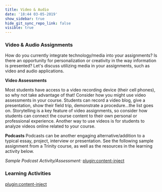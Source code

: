 ```yaml
---
title: Video & Audio
date: '18:44 03-05-2019'
show_sidebar: true
hide_git_sync_repo_link: false
visible: true
---
```


### Video & Audio Assignments

How do you currently integrate technology/media into your assignments?  Is there an opportunity for personalization or creativity in the way information is presented?  Let's discuss utilizing media in your assignments, such as video and audio applications.

**Video Assessments**

Most students have access to a video recording device (their cell phones), so why not take advantage of that! Consider how you might use video assessments in your course. Students can record a video blog, give a presentation, show their field trip, demonstrate a procedure...the list goes on. Storytelling is a key feature of video assignments, so consider how students can connect the course content to their own personal or professional experience. Another way to use videos is for students to analyze videos online related to your course.

**Podcasts**
Podcasts can be another engaging alternative/addition to a typical essay, project, interview or presentation.  See the following sample assignment from a Trinity course, as well as the resources in the learning activity below.

*Sample Podcast Activity/Assessment:*
[plugin:content-inject](../../_4-activity)

### Learning Activities
[plugin:content-inject](../../_4-9)
